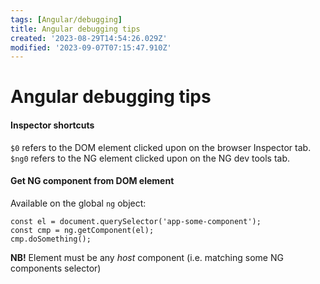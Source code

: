 ```yaml
---
tags: [Angular/debugging]
title: Angular debugging tips
created: '2023-08-29T14:54:26.029Z'
modified: '2023-09-07T07:15:47.910Z'
---
```


# Angular debugging tips

#### Inspector shortcuts

`$0` refers to the DOM element clicked upon on the browser Inspector tab.  
`$ng0` refers to the NG element clicked upon on the NG dev tools tab.

#### Get NG component from DOM element

Available on the global `ng` object:

```
const el = document.querySelector('app-some-component');
const cmp = ng.getComponent(el);
cmp.doSomething();
```

**NB!** Element must be any _host_ component (i.e. matching some NG components selector)
